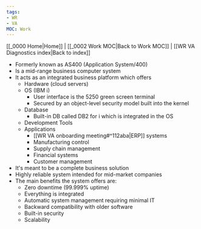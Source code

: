 ```yaml
---
tags:
- WR
- VA
MOC: Work
---
```

[[_0000 Home|Home]] | [[_0002 Work MOC|Back to Work MOC]] | [[WR VA Diagnostics index|Back to index]]
- Formerly known as AS400 (Application System/400)
- Is a mid-range business computer system
- It acts as an integrated business platform which offers
	-  Hardware (cloud servers)
	- OS (IBM i)
		- User interface is the 5250 green screen terminal
		- Secured by an object-level security model built into the kernel
	- Database 
		- Built-in DB called DB2 for i which is integrated in the OS
	- Development Tools
	- Applications
		- [[WR VA onboarding meeting#^112aba|ERP]] systems
		- Manufacturing control
		- Supply chain management
		- Financial systems
		- Customer management
- It's meant to be a complete business solution
- Highly reliable system intended for mid-market companies
- The main benefits the system offers are:
	- Zero downtime (99.999% uptime)
	- Everything is integrated
	- Automatic system management requiring minimal IT
	- Backward compatibility with older software
	- Built-in security
	- Scalability